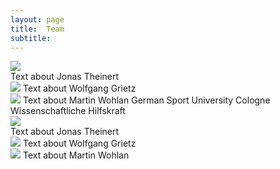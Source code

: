 ```yaml
---
layout: page
title:  Team
subtitle:
---
```


 <body> 
  <div class="row">
    <div class="column">
      <img src="../assets/img/Jonas_Theiner.jpeg">
     <div> Text about Jonas Theinert </div>
    </div>
    <div class="column">
       <img src="../assets/img/Wolfgang_Grietz.jpg">
       Text about Wolfgang Grietz
    </div>
    <div class="column">
      <img src="../assets/img/Martin_Wohlan.jpeg">
      Text about Martin Wohlan
      German Sport University Cologne
      Wissenschaftliche Hilfskraft
    </div>
  </div>
</body>

 <body> 
  <div class="row">
    <div class="column">
      <img src="../assets/img/Jonas_Theiner.jpeg">
     <div> Text about Jonas Theinert </div>
    </div>
    <div class="column">
       <img src="../assets/img/Wolfgang_Grietz.jpg">
       Text about Wolfgang Grietz
    </div>
    <div class="column">
      <img src="../assets/img/Martin_Wohlan.jpeg">
      Text about Martin Wohlan
    </div>
  </div>
</body>




